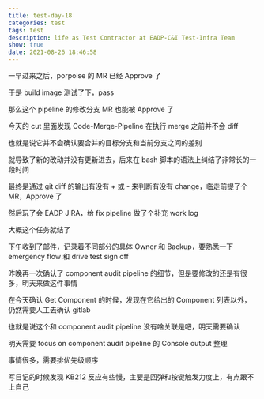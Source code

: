 ```yaml
---
title: test-day-18
categories: test
tags: test
description: life as Test Contractor at EADP-C&I Test-Infra Team
show: true
date: 2021-08-26 18:46:58
---
```

一早过来之后，porpoise 的 MR 已经 Approve 了

于是 build image 测试了下，pass

那么这个 pipeline 的修改分支 MR 也能被 Approve 了

今天的 cut 里面发现 Code-Merge-Pipeline 在执行 merge 之前并不会 diff

也就是说它并不会确认要合并的目标分支和当前分支之间的差别

就导致了新的改动并没有更新进去，后来在 bash 脚本的语法上纠结了非常长的一段时间

最终是通过 git diff 的输出有没有 + 或 - 来判断有没有 change，临走前提了个 MR，Approve 了

然后玩了会 EADP JIRA，给 fix pipeline 做了个补充 work log

大概这个任务就结了

下午收到了邮件，记录着不同部分的具体 Owner 和 Backup，要熟悉一下 emergency flow 和 drive test sign off

昨晚再一次确认了 component audit pipeline 的细节，但是要修改的还是有很多，明天来做这件事情

在今天确认 Get Component 的时候，发现在它给出的 Component 列表以外，仍然需要人工去确认 gitlab

也就是说这个和 component audit pipeline 没有啥关联是吧，明天需要确认

明天需要 focus on component audit pipeline 的 Console output 整理

事情很多，需要排优先级顺序

写日记的时候发现 KB212 反应有些慢，主要是回弹和按键触发力度上，有点跟不上自己